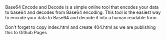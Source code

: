 Base64 Encode and Decode is a simple online tool that encodes your data to base64 and decodes from Base64 encoding. This tool is the easiest way to encode your data to Base64 and decode it into a human readable form.

Don't forget to copy index.html and create 404.html as we are publishing this to Github Pages